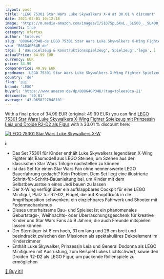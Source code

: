 ```yaml
---
layout: post
title: 'LEGO 75301 Star Wars Luke Skywalkers X-W at 30.01 % discount'
date: 2021-05-01 10:12:18
image: 'https://m.media-amazon.com/images/I/51D75pL6XvL._SL500_._SL400_.jpg'
comments: true
category: ofertas
author: 'tole.es'
slug: 'B08G4GP34B-de LEGO 75301 Star Wars Luke Skywalkers X-Wing Fighter...'
sku: 'B08G4GP34B-de'
tags: [ 'Bauspielzeug & Konstruktionsspielzeug','Spielzeug','lego', ]
actualPrice: 34.99 EUR
currency: EUR
price: 34.99
comparePrice: 49.99 EUR
prodname: 'LEGO 75301 Star Wars Luke Skywalkers X-Wing Fighter Spielzeug mit Prinzessin Leia und Droide R2-D2 als Figur'
country: 'de'
flag: '🇩🇪'
brand: 'LEGO'
buyurl: 'https://www.amazon.de/dp/B08G4GP34B/?tag=tolees0ca-21'
descuento: '30.01'
average: '43.0658227848101'
---
```


With a final price of 34.99 EUR (original: 49.99 EUR) you can find [LEGO 75301 Star Wars Luke Skywalkers X-Wing Fighter Spielzeug mit Prinzessin Leia und Droide R2-D2 als Figur](https://www.amazon.de/dp/B08G4GP34B/?tag=tolees0ca-21) with a  30.01 % discount here:

[![LEGO 75301 Star Wars Luke Skywalkers X-W](https://m.media-amazon.com/images/I/51D75pL6XvL._SL500_._SL400_.jpg)](https://www.amazon.de/dp/B08G4GP34B/?tag=tolees0ca-21)

ℹ️:

- Das Set 75301 für Kinder enthält Luke Skywalkers legendären X-Wing Fighter als Baumodell aus LEGO Steinen, um Szenen aus der klassischen Star Wars Trilogie nachstellen zu können
- Ist das Set für einen Star Wars Fan ohne nennenswerte LEGO Bauerfahrung gedacht? Kein Problem. Dem Set liegt eine illustrierte Schritt-für-Schritt-Bauanleitung bei, um Kinder mit dem Selbstbewusstsein eines Jedi bauen zu lassen
- Der X-Wing verfügt über ein aufklappbares Cockpit für eine LEGO Minifigur, Platz für R2-D2, Flügel, die auf Knopfdruck in die Angriffsposition schwenken, ein einziehbares Fahrwerk und Shooter mit Federmechanismus
- Dieses unterhaltsame Bau- und Spielset ist ein phänomenales Geburtstags-, Weihnachts- oder Überraschungsgeschenk für kreative Kinder und Star Wars Fans ab 9 Jahren, die auch Freunde mitspielen lassen können
- Der Sternjäger ist 8 cm hoch, 31 cm lang und 28 cm breit und beeindruckt zwischen den Missionen als spektakuläres Dekoelement im Kinderzimmer
- Enthält Luke Skywalker, Prinzessin Leia und General Dodonna als LEGO Minifiguren mit Ausrüstung, zum Beispiel Lukes Lichtschwert, sowie den Droiden R2-D2 als LEGO Figur, um packende Rollenspiele zu ermöglichen

[🛒 Buy it!!](https://www.amazon.de/dp/B08G4GP34B/?tag=tolees0ca-21)
